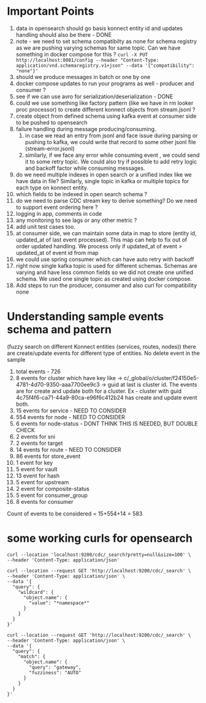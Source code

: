 # Important Points

1. data in opensearch should go basis konnect entity id and updates handling should also be there - DONE
2. note -  we need to set schema compatibilty as none for schema registry as we are pushing varying schemas for same 
topic. Can we have something in docker compose for this ?
```curl -X PUT http://localhost:8081/config --header "Content-Type: application/vnd.schemaregistry.v1+json" --data '{"compatibility": "none"}'```
3. should we produce messages in batch or one by one
4. docker compose updates to run your programs as well - producer and consumer ?
5. see if we can use avro for serialization/deserialization - DONE
6. could we use something like factory pattern (like we have in rm looker proc processor) to create different 
konnect objects from stream.jsonl ?
7. create object from defined schema using kafka event at consumer side to be pushed to opensearch
8. failure handling during message producing/consuming.
   1. in case we read an entry from jsonl and face issue during parsing or pushing to kafka, we could write that
   record to some other jsonl file (stream-error.jsonl)
   2. similarly, if we face any error while consuming event , we could send it to some retry topic. We could also
   try if possible to add retry logic and backoff factor while consuming messages.
9. do we need multiple indexes in open search or a unified index like we have data in file? Similarly, single topic
in kafka or multiple topics for each type on konnect entity.
10. which fields to be indexed in open search schema ?
11. do we need to parse CDC stream key to derive something? Do we need to support event ordering here ?
12. logging in app, comments in code
13. any monitoring to see lags or any other metric ?
14. add unit test cases too.
15. at consumer side, we can maintain some data in map to store (entity id, updated_at of last event processed). This
map can help to fix out of order updated handling. We process only if updated_at of event > updated_at of event id from map
16. we could use spring consumer which can have auto retry with backoff
17. right now single kafka topic is used for different schemas. Schemas are varying and have less common fields so we did not create one unified schema. We used one single topic as created using docker compose.
18. Add steps to run the producer, consumer and also curl for compatibility none



# Understanding sample events schema and pattern

(fuzzy search on different Konnect entities (services, routes, nodes))
there are create/update events for different type of entities. No delete event in the sample

1. total events - 726
2. 8 events for cluster which have key like -> c/_global/o/cluster/f24150e5-4781-4d70-9350-aaa7700ee9c3 -> guid at
last is cluster id. The events are for create and update both for a cluster. Ex - cluster with guid
4c75f4f6-ca71-44a9-80ca-e96f6c412b24 has create and update event both.
3. 15 events for service - NEED TO CONSIDER
4. 554 events for node - NEED TO CONSIDER
5. 6 events for node-status - DONT THINK THIS IS NEEDED, BUT DOUBLE CHECK
6. 2 events for sni
7. 2 events for target
8. 14 events for route - NEED TO CONSIDER
9. 86 events for store_event
10. 1 event for key
11. 5 event for vault
12. 13 event for hash
13. 5 event for upstream
14. 2 event for composite-status
15. 5 event for consumer_group
16. 8 events for consumer

Count of events to be considered  = 15+554+14 = 583

# some working curls for opensearch

```
curl --location 'localhost:9200/cdc/_search?pretty=null&size=100' \
--header 'Content-Type: application/json'
```

```
curl --location --request GET 'http://localhost:9200/cdc/_search' \
--header 'Content-Type: application/json' \
--data '{
  "query": {
    "wildcard": {
      "object.name": {
        "value": "*namespace*"
      }
    }
  }
}'
```


```
curl --location --request GET 'http://localhost:9200/cdc/_search' \
--header 'Content-Type: application/json' \
--data '{
  "query": {
    "match": {
      "object.name": {
        "query": "gateway",
        "fuzziness": "AUTO"  
      }
    }
  }
}'

```
